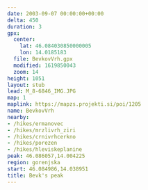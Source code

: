 ```yaml
---
date: 2003-09-07 00:00:00+00:00
delta: 450
duration: 3
gpx:
  center:
    lat: 46.084030850000005
    lon: 14.0185183
  file: BevkovVrh.gpx
  modified: 1619850043
  zoom: 14
height: 1051
layout: stub
lead: M_8-6846_IMG.JPG
map: 1
maplink: https://mapzs.projekti.si/poi/1205
name: BevkovVrh
nearby:
- /hikes/ermanovec
- /hikes/mrzlivrh_ziri
- /hikes/crnivrhcerkno
- /hikes/porezen
- /hikes/hleviskeplanine
peak: 46.086057,14.004225
region: gorenjska
start: 46.084986,14.038951
title: Bevk's peak
---
```

